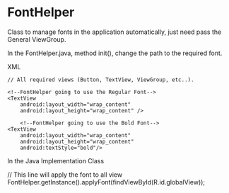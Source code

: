 # FontHelper
Class to manage fonts in the application automatically, just need pass the General ViewGroup.

In the FontHelper.java, method init(), change the path to the required font.

XML
<LinearLayout xmlns:android="http://schemas.android.com/apk/res/android"
    android:id="@+id/globalView"
    android:layout_width="match_parent"
    android:layout_height="match_parent"
    android:orientation="vertical">

    // All required views (Button, TextView, ViewGroup, etc..).
    
    <!--FontHelper going to use the Regular Font-->
    <TextView
        android:layout_width="wrap_content"
        android:layout_height="wrap_content" />
        
        <!--FontHelper going to use the Bold Font-->
    <TextView
        android:layout_width="wrap_content"
        android:layout_height="wrap_content"
        android:textStyle="bold"/>
</LinearLayout>

In the Java Implementation Class

// This line will apply the font to all view
FontHelper.getInstance().applyFont(findViewById(R.id.globalView));
